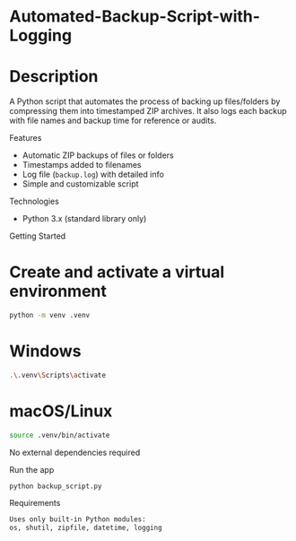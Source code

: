 # Automated-Backup-Script-with-Logging
# Description
A Python script that automates the process of backing up files/folders by compressing them into timestamped ZIP archives. It also logs each backup with file names and backup time for reference or audits.

Features
- Automatic ZIP backups of files or folders
- Timestamps added to filenames
- Log file (`backup.log`) with detailed info
- Simple and customizable script


Technologies
- Python 3.x (standard library only)


Getting Started

# Create and activate a virtual environment
```bash
python -m venv .venv
```
# Windows
```bash
.\.venv\Scripts\activate
```
# macOS/Linux
```bash
source .venv/bin/activate
```
No external dependencies required

Run the app
```bash
python backup_script.py
```
Requirements
```bash
Uses only built-in Python modules:
os, shutil, zipfile, datetime, logging
